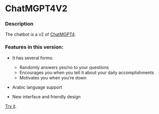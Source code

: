 # ChatMGPT4V2

### Description
The chatbot is a v2 of [ChatMGPT4](https://github.com/KhaledTolba/ChatMGPT4).

### Features in this version:

- It has several forms:
  - Randomly answers yes/no to your questions
  - Encourages you when you tell it about your daily accomplishments
  - Motivates you when you're down

- Arabic language support

- New interface and friendly design


[Try it](https://khaledtolba.github.io/ChatMGPT4-V2/).
